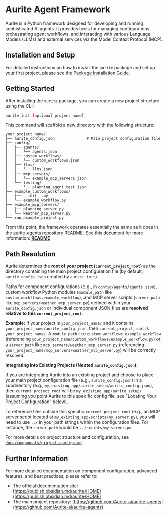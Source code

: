 # Aurite Agent Framework

Aurite is a Python framework designed for developing and running sophisticated AI agents. It provides tools for managing configurations, orchestrating agent workflows, and interacting with various Language Models (LLMs) and external services via the Model Context Protocol (MCP).

## Installation and Setup

For detailed instructions on how to install the `aurite` package and set up your first project, please see the [Package Installation Guide](docs/package_installation_guide.md).

## Getting Started

After installing the `aurite` package, you can create a new project structure using the CLI:

```bash
aurite init (optional project name)
```
This command will scaffold a new directory with the following structure:

```
your_project_name/
├── aurite_config.json              # Main project configuration file
├── config/
│   ├── agents/
│   │   └── agents.json
│   ├── custom_workflows/
│   │   └── custom_workflows.json
│   ├── llms/
│   │   └── llms.json
│   ├── mcp_servers/
│   │   └── example_mcp_servers.json
│   └── testing/
│       └── planning_agent_test.json
├── example_custom_workflows/
│   ├── __init__.py
│   └── example_workflow.py
├── example_mcp_servers/
│   ├── planning_server.py
│   └── weather_mcp_server.py
└── run_example_project.py
```

From this point, the framework operates essentially the same as it does in the aurite-agents repository README. See this document for more information: **[README](https://github.com/Aurite-ai/aurite-agents)**

## Path Resolution

Aurite determines the **root of your project (`current_project_root`)** as the directory containing the main project configuration file (by default, `aurite_config.json` created by `aurite init`).

Paths for component configurations (e.g., in `config/agents/agents.json`), custom workflow Python modules (`module_path` like `custom_workflows.example_workflow`), and MCP server scripts (`server_path` like `mcp_servers/weather_mcp_server.py`) defined within your `aurite_config.json` or individual component JSON files are **resolved relative to this `current_project_root`**.

**Example:** If your project is `your_project_name/` and it contains `your_project_name/aurite_config.json`, then `current_project_root` is `your_project_name/`. A `module_path` like `custom_workflows.example_workflow` (referencing `your_project_name/custom_workflows/example_workflow.py`) or a `server_path` like `mcp_servers/weather_mcp_server.py` (referencing `your_project_name/mcp_servers/weather_mcp_server.py`) will be correctly resolved.

**Integrating into Existing Projects (Nested `aurite_config.json`):**

If you are integrating Aurite into an existing project and choose to place your main project configuration file (e.g., `aurite_config.json`) in a subdirectory (e.g., `my_existing_app/aurite_setup/aurite_config.json`), then `current_project_root` will be `my_existing_app/aurite_setup/` (assuming you point Aurite to this specific config file, see "Locating Your Project Configuration" below).

To reference files outside this specific `current_project_root` (e.g., an MCP server script located at `my_existing_app/scripts/my_server.py`), you will need to use `../` in your path strings within the configuration files. For instance, the `server_path` would be `../scripts/my_server.py`.

For more details on project structure and configuration, see [`docs/components/project_configs.md`](https://publish.obsidian.md/aurite/components/PROJECT).

## Further Information

For more detailed documentation on component configuration, advanced features, and best practices, please refer to:
*   The official documentation site: [https://publish.obsidian.md/aurite/HOME](https://publish.obsidian.md/aurite/HOME)
*   The main project repository: [https://github.com/Aurite-ai/aurite-agents](https://github.com/Aurite-ai/aurite-agents)
